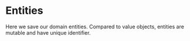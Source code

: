 # Entities

Here we save our domain entities. Compared to value objects, entities are mutable and have unique identifier.